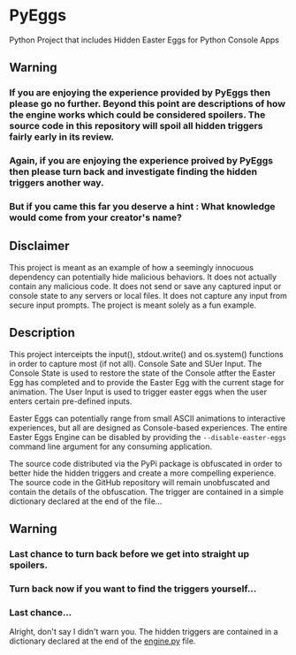 # PyEggs
Python Project that includes Hidden Easter Eggs for Python Console Apps

## Warning
### If you are enjoying the experience provided by PyEggs then please go no further.  Beyond this point are descriptions of how the engine works which could be considered spoilers.  The source code in this repository will spoil all hidden triggers fairly early in its review.

### Again, if you are enjoying the experience proived by PyEggs then please turn back and investigate finding the hidden triggers another way.

### But if you came this far you deserve a hint : What knowledge would come from your creator's name?

## Disclaimer
This project is meant as an example of how a seemingly innocuous dependency can potentially hide malicious behaviors.  It does not actually contain any malicious code.  It does not send or save any captured input or console state to any servers or local files.  It does not capture any input from secure input prompts.  The project is meant solely as a fun example.

## Description
This project interceipts the input(), stdout.write() and os.system() functions in order to capture most (if not all). Console Sate and SUer Input.  The Console State is used to restore the state of the Console atfter the Easter Egg has completed and to provide the Easter Egg with the current stage  for animation.  The User Input is used to trigger easter eggs when the user enters certain pre-defined inputs.

Easter Eggs can potentially range from small ASCII animations to interactive experiences, but all are designed as Console-based experiences.  The entire Easter Eggs Engine can be disabled by providing the `--disable-easter-eggs` command line argument for any consuming application.

The source code distributed via the PyPi package is obfuscated in order to better hide the hidden triggers and create a more compelling experience.  The source code in the GitHub repository will remain unobfuscated and contain the details of the obfuscation.  The trigger are contained in a simple dictionary declared at the end of the file...

## Warning
### Last chance to turn back before we get into straight up spoilers.

### Turn back now if you want to find the triggers yourself...

### Last chance...

Alright, don't say I didn't warn you.  The hidden triggers are contained in a dictionary declared at the end of the [engine.py](pyeggs/engine.py) file.
